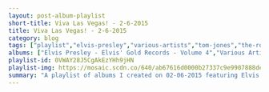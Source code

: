 ```yaml
---
layout: post-album-playlist
short-title: Viva Las Vegas! - 2-6-2015
title: Viva Las Vegas! - 2-6-2015
category: blog
tags: ["playlist","elvis-presley","various-artists","tom-jones","the-rolling-stones","ohio-express","frank-sinatra","three-dog-night","tom-jones","julie-andrews,-charmian-carr,-heather-menzies,-nicholas-hammond,-duane-chase,-angela-cartwright,-debbie-turner,-kym-karath","various-artists","the-ratpack-crooners","various-artists"]
albums: ["Elvis Presley - Elvis' Gold Records - Volume 4","Various Artists - Guys And Dolls","Tom Jones - The Best Of Tom Jones 20th Century Masters The Millennium Collection","The Rolling Stones - Hot Rocks (1964-1971)","Ohio Express - 100 '50s & '60s Hits","Frank Sinatra - Songs For Swingin' Lovers! (Remastered)","Three Dog Night - We Are Marshall Soundtrack","Tom Jones - Gold (1965 - 1975)","Julie Andrews, Charmian Carr, Heather Menzies, Nicholas Hammond, Duane Chase, Angela Cartwright, Debbie Turner, Kym Karath - The Sound Of Music - 45th Anniversary Edition","Various Artists - The Very Best Of Las Vegas","The Ratpack Crooners - 40 - Worlds Greatest Swing – The only Ratpack Lounge Crooners Album to watch girls by...","Various Artists - Ocean's Eleven (Music from the Motion Picture)"]
playlist-id: 0VWAY28J5CgAkEzYHh9jHN
playlist-img: https://mosaic.scdn.co/640/ab67616d0000b27337c9e9907888dea39387df7cab67616d0000b273b11b3fc3c89477a7dd473bd7ab67616d0000b273b91830af42c8ce5cd2f52d47ab67616d0000b273b9ea1c69fe9efbdc2df85a95
summary: "A playlist of albums I created on 02-06-2015 featuring Elvis Presley, Various Artists, Tom Jones, The Rolling Stones, Ohio Express, Frank Sinatra, Three Dog Night, Tom Jones, Julie Andrews, Charmian Carr, Heather Menzies, Nicholas Hammond, Duane Chase, Angela Cartwright, Debbie Turner, Kym Karath, Various Artists, The Ratpack Crooners, and Various Artists."
---
```

